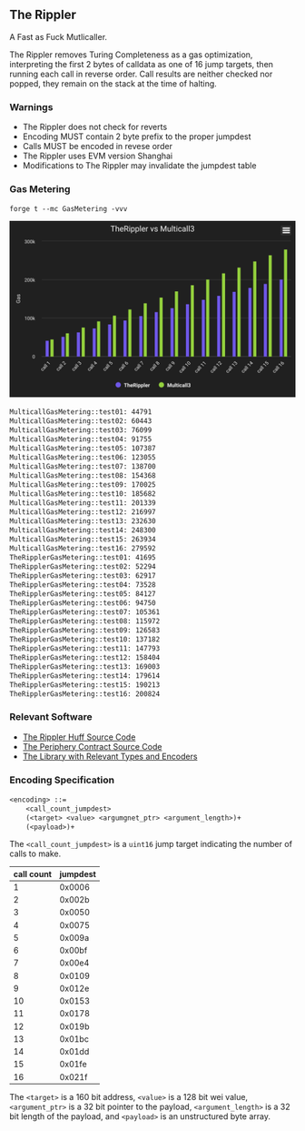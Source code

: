 ## The Rippler

A Fast as Fuck Mutlicaller.

The Rippler removes Turing Completeness as a gas optimization, interpreting the first 2 bytes of
calldata as one of 16 jump targets, then running each call in reverse order. Call results are
neither checked nor popped, they remain on the stack at the time of halting.

### Warnings

- The Rippler does not check for reverts
- Encoding MUST contain 2 byte prefix to the proper jumpdest
- Calls MUST be encoded in revese order
- The Rippler uses EVM version Shanghai
- Modifications to The Rippler may invalidate the jumpdest table

### Gas Metering

```
forge t --mc GasMetering -vvv
```

![Graph Comparing TheRippler to Multicall3](assets/TheRipplerVsMulticall3.svg)

```
MulticallGasMetering::test01: 44791
MulticallGasMetering::test02: 60443
MulticallGasMetering::test03: 76099
MulticallGasMetering::test04: 91755
MulticallGasMetering::test05: 107387
MulticallGasMetering::test06: 123055
MulticallGasMetering::test07: 138700
MulticallGasMetering::test08: 154368
MulticallGasMetering::test09: 170025
MulticallGasMetering::test10: 185682
MulticallGasMetering::test11: 201339
MulticallGasMetering::test12: 216997
MulticallGasMetering::test13: 232630
MulticallGasMetering::test14: 248300
MulticallGasMetering::test15: 263934
MulticallGasMetering::test16: 279592
TheRipplerGasMetering::test01: 41695
TheRipplerGasMetering::test02: 52294
TheRipplerGasMetering::test03: 62917
TheRipplerGasMetering::test04: 73528
TheRipplerGasMetering::test05: 84127
TheRipplerGasMetering::test06: 94750
TheRipplerGasMetering::test07: 105361
TheRipplerGasMetering::test08: 115972
TheRipplerGasMetering::test09: 126583
TheRipplerGasMetering::test10: 137182
TheRipplerGasMetering::test11: 147793
TheRipplerGasMetering::test12: 158404
TheRipplerGasMetering::test13: 169003
TheRipplerGasMetering::test14: 179614
TheRipplerGasMetering::test15: 190213
TheRipplerGasMetering::test16: 200824
```

### Relevant Software

- [The Rippler Huff Source Code](src/TheRippler.huff)
- [The Periphery Contract Source Code](src/ThePeriphery.sol)
- [The Library with Relevant Types and Encoders](src/util/LibRippler.sol)

### Encoding Specification

```
<encoding> ::=
    <call_count_jumpdest>
    (<target> <value> <argumgnet_ptr> <argument_length>)+
    (<payload>)+
```

The `<call_count_jumpdest>` is a `uint16` jump target indicating the number of calls to make.

| call count | jumpdest |
| ---------- | -------- |
| 1          | 0x0006   |
| 2          | 0x002b   |
| 3          | 0x0050   |
| 4          | 0x0075   |
| 5          | 0x009a   |
| 6          | 0x00bf   |
| 7          | 0x00e4   |
| 8          | 0x0109   |
| 9          | 0x012e   |
| 10         | 0x0153   |
| 11         | 0x0178   |
| 12         | 0x019b   |
| 13         | 0x01bc   |
| 14         | 0x01dd   |
| 15         | 0x01fe   |
| 16         | 0x021f   |

The `<target>` is a 160 bit address, `<value>` is a 128 bit wei value, `<argument_ptr>` is a 32 bit
pointer to the payload, `<argument_length>` is a 32 bit length of the payload, and `<payload>` is an
unstructured byte array.
